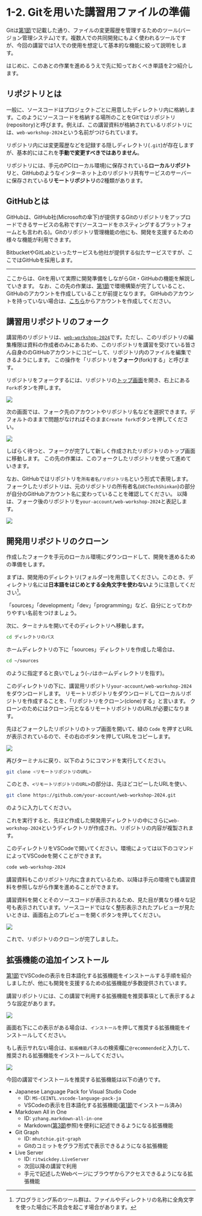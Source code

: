 # 1-2. Gitを用いた講習用ファイルの準備

Gitは[第1節](./1_installation.md)で記載した通り、ファイルの変更履歴を管理するためのツール(バージョン管理システム)です。複数人での共同開発にもよく使われるツールですが、今回の講習では1人での使用を想定して基本的な機能に絞って説明をします。

はじめに、このあとの作業を進めるうえで先に知っておくべき単語を2つ紹介します。

## リポジトリとは

一般に、ソースコードはプロジェクトごとに用意したディレクトリ内に格納します。このようにソースコードを格納する場所のことをGitではリポジトリ(repository)と呼びます。例えば、この講習資料が格納されているリポジトリには、`web-workshop-2024`という名前がつけられています。

リポジトリ内には変更履歴などを記録する隠しディレクトリ(`.git`)が存在しますが、基本的にはこれを**手動で変更すべきではありません**。

リポジトリには、手元のPC(ローカル環境)に保存されている**ローカルリポジトリ**と、GitHubのようなインターネット上のリポジトリ共有サービスのサーバーに保存されている**リモートリポジトリ**の2種類があります。

## GitHubとは

GitHubは、GitHub社(Microsoftの傘下)が提供するGitのリポジトリをアップロードできるサービスの名称です(ソースコードをホスティングするプラットフォームとも言われる)。Gitのリポジトリ管理機能の他にも、開発を支援するための様々な機能が利用できます。

BitbucketやGitLabといったサービスも他社が提供する似たサービスですが、ここではGitHubを採用します。


---

ここからは、Gitを用いて実際に開発準備をしながらGit・GitHubの機能を解説していきます。
なお、この先の作業は、[第1節](./1_installation.md)で環境構築が完了していること、GitHubのアカウントを作成していることが前提となります。
GitHubのアカウントを持っていない場合は、[こちら](https://github.com/signup)からアカウントを作成してください。


## 講習用リポジトリのフォーク

講習用のリポジトリは、[`web-workshop-2024`](https://github.com/UECTechShinkan/web-workshop-2024)です。ただし、このリポジトリの編集権限は資料の作成者のみにあるため、このリポジトリを講習を受けている皆さん自身ののGitHubアカウントにコピーして、リポジトリ内のファイルを編集できるようにします。
この操作を「リポジトリを**フォーク**(fork)する」と呼びます。

リポジトリをフォークするには、リポジトリの[トップ画面](https://github.com/UECTechShinkan/web-workshop-2024)を開き、右上にある`Fork`ボタンを押します。

![](./images/create-fork-1.png)

次の画面では、フォーク先のアカウントやリポジトリ名などを選択できます。デフォルトのままで問題がなければそのまま`Create fork`ボタンを押してください。

![](./images//create-fork-2.png)

しばらく待つと、フォークが完了して新しく作成されたリポジトリのトップ画面に移動します。
この先の作業は、このフォークしたリポジトリを使って進めていきます。

なお、GitHubではリポジトリを`所有者名/リポジトリ名`という形式で表現します。フォークしたリポジトリは、元のリポジトリの所有者名(`UECTechShinkan`)の部分が自分のGitHubアカウント名に変わっていることを確認してください。
以降は、フォーク後のリポジトリを`your-account/web-workshop-2024`と表記します。

![](image.png)


## 開発用リポジトリのクローン

作成したフォークを手元のローカル環境にダウンロードして、開発を進めるための準備をします。

まずは、開発用のディレクトリ(フォルダー)を用意してください。このとき、ディレクトリ名には**日本語をはじめとする全角文字を使わない**ように注意してください[^1]。

[^1]: プログラミング系のツール群は、ファイルやディレクトリの名称に全角文字を使った場合に不具合を起こす場合があります。

「sources」「development」「dev」「programming」など、自分にとってわかりやすい名前をつけましょう。

次に、ターミナルを開いてそのディレクトリへ移動します。

```sh
cd ディレクトリのパス
```

ホームディレクトリの下に「sources」ディレクトリを作成した場合は、

```sh
cd ~/sources
```

のように指定すると良いでしょう(`~/`はホームディレクトリを指す)。

このディレクトリの下に、講習用リポジトリ`your-account/web-workshop-2024`をダウンロードします。
リモートリポジトリをダウンロードしてローカルリポジトリを作成することを、「リポジトリをクローン(clone)する」と言います。
クローンのためにはクローン元となるリモートリポジトリのURLが必要になります。

先ほどフォークしたリポジトリのトップ画面を開いて、緑の `Code` を押すとURLが表示されているので、その右のボタンを押してURLをコピーします。

![](./images//copy-repository-url.png)

再びターミナルに戻り、以下のようにコマンドを実行してください。

```sh
git clone <リモートリポジトリのURL>
```

このとき、`<リモートリポジトリのURL>`の部分は、先ほどコピーしたURLを使い、
```sh
git clone https://github.com/your-account/web-workshop-2024.git
```
のように入力してください。

これを実行すると、先ほど作成した開発用ディレクトリの中にさらに`web-workshop-2024`というディレクトリが作成され、リポジトリの内容が複製されます。

このディレクトリをVSCodeで開いてください。環境によっては以下のコマンドによってVSCodeを開くことができます。

```sh
code web-workshop-2024
```

講習資料もこのリポジトリ内に含まれているため、以降は手元の環境でも講習資料を参照しながら作業を進めることができます。

講習資料を開くとそのソースコードが表示されるため、見た目が異なり様々な記号も表示されています。ソースコードではなく整形表示されたプレビューが見たいときは、画面右上のプレビューを開くボタンを押してください。

![](./images/markdown-preview.png)

これで、リポジトリのクローンが完了しました。

## 拡張機能の追加インストール
[第1節](./1_installation.md)でVSCodeの表示を日本語化する拡張機能をインストールする手順を紹介しましたが、他にも開発を支援するための拡張機能が多数提供されています。

講習リポジトリには、この講習で利用する拡張機能を推奨事項として表示するような設定があります。

![](./images/install-recommended-extensions.png)

画面右下にこの表示がある場合は、`インストール`を押して推奨する拡張機能をインストールしてください。

もし表示サれない場合は、`拡張機能`パネルの検索欄に`@recommended`と入力して、推奨される拡張機能をインストールしてください。

![](./images/install-recommended-extensions-2.png)

今回の講習でインストールを推奨する拡張機能は以下の通りです。

- Japanese Language Pack for Visual Studio Code
  - ID: `MS-CEINTL.vscode-language-pack-ja`
  - VSCodeの表示を日本語化する拡張機能([第1節](./1_installation.md)でインストール済み)
- Markdown All in One
  - ID: `yzhang.markdown-all-in-one`
  - Markdown([第3節](./3_write-markdown.md)参照)を便利に記述できるようになる拡張機能
- Git Graph
  - ID: `mhutchie.git-graph`
  - Gitのコミットをグラフ形式で表示できるようになる拡張機能
- Live Server
  - ID: `ritwickdey.LiveServer`
  - 次回以降の講習で利用
  - 手元で記述したWebページにブラウザからアクセスできるようになる拡張機能
